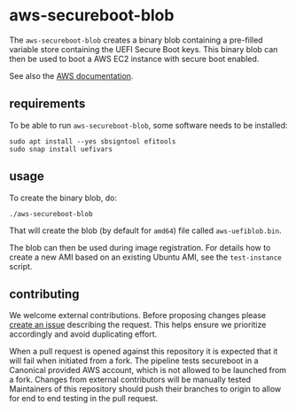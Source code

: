 # aws-secureboot-blob

The `aws-secureboot-blob` creates a binary blob containing
a pre-filled variable store containing the UEFI Secure Boot keys.
This binary blob can then be used to boot a AWS EC2 instance
with secure boot enabled.

See also the [AWS documentation](https://docs.aws.amazon.com/AWSEC2/latest/UserGuide/aws-binary-blob-creation.html).

## requirements

To be able to run `aws-secureboot-blob`, some software needs
to be installed:

```
sudo apt install --yes sbsigntool efitools
sudo snap install uefivars
```

## usage

To create the binary blob, do:

```
./aws-secureboot-blob
```

That will create the blob (by default for `amd64`) file called
`aws-uefiblob.bin`.

The blob can then be used during image registration. For details how
to create a new AMI based on an existing Ubuntu AMI, see the `test-instance` script.


## contributing

We welcome external contributions. Before proposing changes please
[create an issue](https://github.com/canonical/aws-secureboot-blob/issues/new?template=Blank+issue)
describing the request. This helps ensure we prioritize accordingly and avoid duplicating effort.

When a pull request is opened against this repository it is expected that it will fail
when initiated from a fork. The pipeline tests secureboot in a Canonical provided AWS account,
which is not allowed to be launched from a fork. Changes from external contributors will be manually tested
Maintainers of this repository should push their branches to origin to allow for end to end testing
in the pull request.
